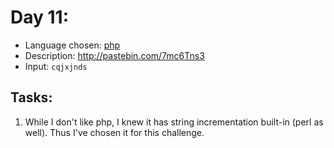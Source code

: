 Day 11:
======
- Language chosen: [php](https://secure.php.net/)
- Description: http://pastebin.com/7mc6Tns3
- Input: `cqjxjnds`

## Tasks:

1. While I don't like php, I knew it has string incrementation built-in (perl as well). Thus I've chosen it for this challenge.